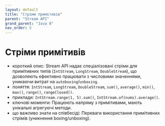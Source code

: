 ```yaml
---
layout: default
title: "Стріми примітивів"
parent: "Stream API"
grand_parent: "Java 8"
nav_order: 5
---
```


# Стріми примітивів

*   короткий опис: Stream API надає спеціалізовані стріми для примітивних типів (`IntStream`, `LongStream`, `DoubleStream`), що дозволяють ефективно працювати з числовими значеннями, уникаючи витрат на `autoboxing`/`unboxing`.
*   поняття: `IntStream`, `LongStream`, `DoubleStream`, `sum()`, `average()`, `min()`, `max()`, `range()`, `rangeClosed()`.
*   приклади: `IntStream.range(1, 5).sum()`, `IntStream.of(nums).average()`.
*   ключові моменти: Працюють напряму з примітивами, мають унікальні агрегуючі методи.
*   що важливо знати на співбесіді: Переваги використання примітивних стрімів (уникнення boxing/unboxing).
